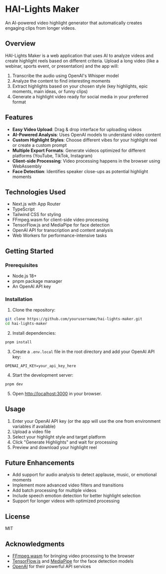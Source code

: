 # HAI-Lights Maker

An AI-powered video highlight generator that automatically creates engaging clips from longer videos.

## Overview

HAI-Lights Maker is a web application that uses AI to analyze videos and create highlight reels based on different criteria. Upload a long video (like a webinar, sports event, or presentation) and the app will:

1. Transcribe the audio using OpenAI's Whisper model
2. Analyze the content to find interesting moments
3. Extract highlights based on your chosen style (key highlights, epic moments, main ideas, or funny clips)
4. Generate a highlight video ready for social media in your preferred format

## Features

- **Easy Video Upload**: Drag & drop interface for uploading videos
- **AI-Powered Analysis**: Uses OpenAI models to understand video content
- **Custom Highlight Styles**: Choose different vibes for your highlight reel or create a custom prompt
- **Multiple Export Formats**: Generate videos optimized for different platforms (YouTube, TikTok, Instagram)
- **Client-side Processing**: Video processing happens in the browser using WebAssembly
- **Face Detection**: Identifies speaker close-ups as potential highlight moments

## Technologies Used

- Next.js with App Router
- TypeScript
- Tailwind CSS for styling
- FFmpeg.wasm for client-side video processing
- TensorFlow.js and MediaPipe for face detection
- OpenAI API for transcription and content analysis
- Web Workers for performance-intensive tasks

## Getting Started

### Prerequisites

- Node.js 18+
- pnpm package manager
- An OpenAI API key

### Installation

1. Clone the repository:

```bash
git clone https://github.com/yourusername/hai-lights-maker.git
cd hai-lights-maker
```

2. Install dependencies:

```bash
pnpm install
```

3. Create a `.env.local` file in the root directory and add your OpenAI API key:

```
OPENAI_API_KEY=your_api_key_here
```

4. Start the development server:

```bash
pnpm dev
```

5. Open [http://localhost:3000](http://localhost:3000) in your browser.

## Usage

1. Enter your OpenAI API key (or the app will use the one from environment variables if available)
2. Upload a video file
3. Select your highlight style and target platform
4. Click "Generate Highlights" and wait for processing
5. Preview and download your highlight reel

## Future Enhancements

- Add support for audio analysis to detect applause, music, or emotional moments
- Implement more advanced video filters and transitions
- Add batch processing for multiple videos
- Include speech emotion detection for better highlight selection
- Support for longer videos with optimized processing

## License

MIT

## Acknowledgments

- [FFmpeg.wasm](https://github.com/ffmpegwasm/ffmpeg.wasm) for bringing video processing to the browser
- [TensorFlow.js](https://www.tensorflow.org/js) and [MediaPipe](https://mediapipe.dev/) for the face detection models
- [OpenAI](https://openai.com/) for their powerful API services
